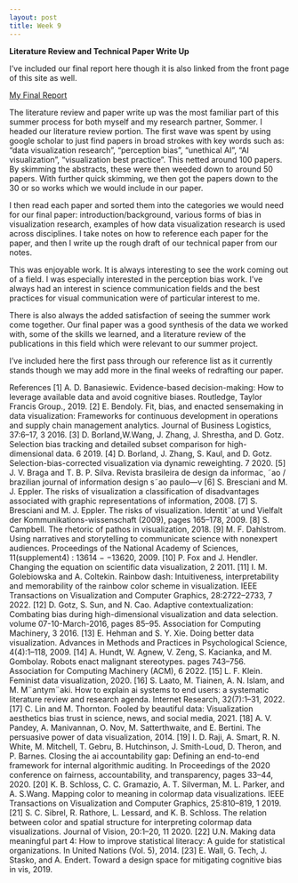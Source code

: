```yaml
---
layout: post
title: Week 9
---
```


**Literature Review and Technical Paper Write Up**

I’ve included our final report here though it is also linked from the front page of this site as well.

[My Final Report](files/finalreport.pdf)

The literature review and paper write up was the most familiar part of this summer process for both myself and my research partner, Sommer. I headed our literature review portion. The first wave was spent by using google scholar to just find papers in broad strokes with key words such as: “data visualization research”, “perception bias”, “unethical AI”, “AI visualization”, “visualization best practice”. This netted around 100 papers. By skimming the abstracts, these were then weeded down to around 50 papers. With further quick skimming, we then got the papers down to the 30 or so works which we would include in our paper. 

I then read each paper and sorted them into the categories we would need for our final paper: introduction/background, various forms of bias in visualization research, examples of how data visualization research is used across disciplines. I take notes on how to reference each paper for the paper, and then I write up the rough draft of our technical paper from our notes.

This was enjoyable work. It is always interesting to see the work coming out of a field. I was especially interested in the perception bias work. I’ve always had an interest in science communication fields and the best practices for visual communication were of particular interest to me. 

There is also always the added satisfaction of seeing the summer work come together. Our final paper was a good synthesis of the data we worked with, some of the skills we learned, and a literature review of the publications in this field which were relevant to our summer project.

I’ve included here the first pass through our reference list as it currently stands though we may add more in the final weeks of redrafting our paper.

References
[1] A. D. Banasiewic. Evidence-based decision-making: How to leverage available data and avoid cognitive biases. Routledge, Taylor
Francis Group., 2019.
[2] E. Bendoly. Fit, bias, and enacted sensemaking in data visualization: Frameworks for continuous development in operations and
supply chain management analytics. Journal of Business Logistics, 37:6–17, 3 2016.
[3] D. Borland,W.Wang, J. Zhang, J. Shrestha, and D. Gotz. Selection bias tracking and detailed subset comparison for high-dimensional
data. 6 2019.
[4] D. Borland, J. Zhang, S. Kaul, and D. Gotz. Selection-bias-corrected visualization via dynamic reweighting. 7 2020.
[5] J. V. Braga and T. B. P. Silva. Revista brasileira de design da informac¸ ˜ao / brazilian journal of information design s˜ao paulo—v
[6] S. Bresciani and M. J. Eppler. The risks of visualization a classification of disadvantages associated with graphic representations of
information, 2008.
[7] S. Bresciani and M. J. Eppler. The risks of visualization. Identit¨at und Vielfalt der Kommunikations-wissenschaft (2009), pages
165–178, 2009.
[8] S. Campbell. The rhetoric of pathos in visualization, 2018.
[9] M. F. Dahlstrom. Using narratives and storytelling to communicate science with nonexpert audiences. Proceedings of the National
Academy of Sciences, 11(supplement4) : 13614 − −13620, 2009.
[10] P. Fox and J. Hendler. Changing the equation on scientific data visualization, 2 2011.
[11] I. M. Golebiowska and A. Coltekin. Rainbow dash: Intuitiveness, interpretability and memorability of the rainbow color scheme in
visualization. IEEE Transactions on Visualization and Computer Graphics, 28:2722–2733, 7 2022.
[12] D. Gotz, S. Sun, and N. Cao. Adaptive contextualization: Combating bias during high-dimensional visualization and data selection. volume
07-10-March-2016, pages 85–95. Association for Computing Machinery, 3 2016.
[13] E. Hehman and S. Y. Xie. Doing better data visualization. Advances in Methods and Practices in Psychological Science, 4(4):1–118, 2009.
[14] A. Hundt, W. Agnew, V. Zeng, S. Kacianka, and M. Gombolay. Robots enact malignant stereotypes. pages 743–756. Association for
Computing Machinery (ACM), 6 2022.
[15] L. F. Klein. Feminist data visualization, 2020.
[16] S. Laato, M. Tiainen, A. N. Islam, and M. M¨antym¨aki. How to explain ai systems to end users: a systematic literature review and research
agenda. Internet Research, 32(7):1–31, 2022.
[17] C. Lin and M. Thornton. Fooled by beautiful data: Visualization aesthetics bias trust in science, news, and social media, 2021.
[18] A. V. Pandey, A. Manivannan, O. Nov, M. Satterthwaite, and E. Bertini. The persuasive power of data visualization, 2014.
[19] I. D. Raji, A. Smart, R. N. White, M. Mitchell, T. Gebru, B. Hutchinson, J. Smith-Loud, D. Theron, and P. Barnes. Closing the ai
accountability gap: Defining an end-to-end framework for internal algorithmic auditing. In Proceedings of the 2020 conference on fairness,
accountability, and transparency, pages 33–44, 2020.
[20] K. B. Schloss, C. C. Gramazio, A. T. Silverman, M. L. Parker, and A. S.Wang. Mapping color to meaning in colormap data visualizations.
IEEE Transactions on Visualization and Computer Graphics, 25:810–819, 1 2019.
[21] S. C. Sibrel, R. Rathore, L. Lessard, and K. B. Schloss. The relation between color and spatial structure for interpreting colormap data
visualizations. Journal of Vision, 20:1–20, 11 2020.
[22] U.N. Making data meaningful part 4: How to improve statistical literacy: A guide for statistical organizations. In United Nations (Vol. 5),
2014.
[23] E. Wall, G. Tech, J. Stasko, and A. Endert. Toward a design space for mitigating cognitive bias in vis, 2019.
